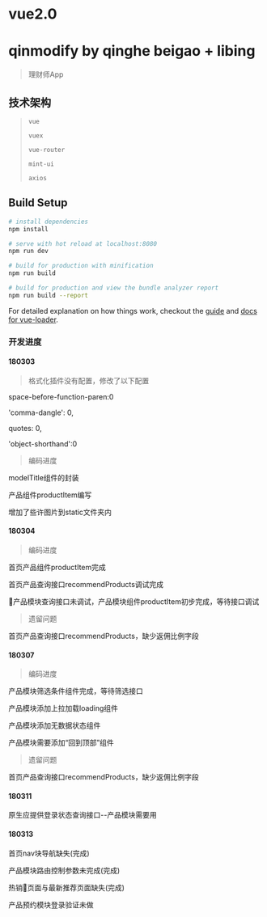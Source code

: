 # vue2.0
# qinmodify by qinghe beigao + libing


> 理财师App

## 技术架构

>`vue`
>
>`vuex`
>
>`vue-router`
>
>`mint-ui`
>
>`axios`

## Build Setup

``` bash
# install dependencies
npm install

# serve with hot reload at localhost:8080
npm run dev

# build for production with minification
npm run build

# build for production and view the bundle analyzer report
npm run build --report
```

For detailed explanation on how things work, checkout the [guide](http://vuejs-templates.github.io/webpack/) and [docs for vue-loader](http://vuejs.github.io/vue-loader).

### 开发进度

#### 180303

>格式化插件没有配置，修改了以下配置

space-before-function-paren:0

'comma-dangle': 0,

quotes: 0,

'object-shorthand':0

>编码进度

modelTitle组件的封装

产品组件productItem编写

增加了些许图片到static文件夹内

#### 180304

>编码进度

首页产品组件productItem完成

首页产品查询接口recommendProducts调试完成

产品模块查询接口未调试，产品模块组件productItem初步完成，等待接口调试

>遗留问题

首页产品查询接口recommendProducts，缺少返佣比例字段

#### 180307

>编码进度

产品模块筛选条件组件完成，等待筛选接口

产品模块添加上拉加载loading组件

产品模块添加无数据状态组件

产品模块需要添加“回到顶部”组件

>遗留问题

首页产品查询接口recommendProducts，缺少返佣比例字段

#### 180311

原生应提供登录状态查询接口--产品模块需要用

#### 180313

首页nav块导航缺失(完成)

产品模块路由控制参数未完成(完成)

热销页面与最新推荐页面缺失(完成)

产品预约模块登录验证未做
